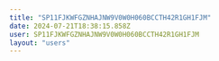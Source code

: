 ```yaml
---
title: "SP11FJKWFGZNHAJNW9V0W0H060BCCTH42R1GH1FJM"
date: 2024-07-21T18:38:15.858Z
user: SP11FJKWFGZNHAJNW9V0W0H060BCCTH42R1GH1FJM
layout: "users"
---
```

    